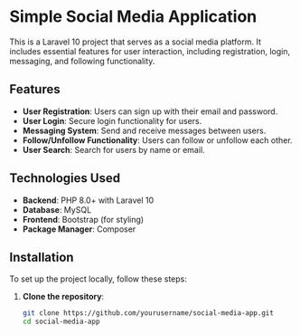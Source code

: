 # Simple Social Media Application

This is a Laravel 10 project that serves as a social media platform. It includes essential features for user interaction, including registration, login, messaging, and following functionality.

## Features

- **User Registration**: Users can sign up with their email and password.
- **User Login**: Secure login functionality for users.
- **Messaging System**: Send and receive messages between users.
- **Follow/Unfollow Functionality**: Users can follow or unfollow each other.
- **User Search**: Search for users by name or email.

## Technologies Used

- **Backend**: PHP 8.0+ with Laravel 10
- **Database**: MySQL
- **Frontend**: Bootstrap (for styling)
- **Package Manager**: Composer

## Installation

To set up the project locally, follow these steps:

1. **Clone the repository**:
   ```bash
   git clone https://github.com/yourusername/social-media-app.git
   cd social-media-app
